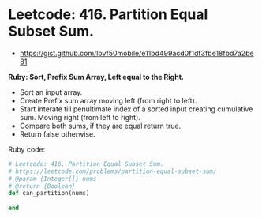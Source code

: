 # Leetcode: 416. Partition Equal Subset Sum.

- https://gist.github.com/lbvf50mobile/e11bd499acd0f1df3fbe18fbd7a2be81

**Ruby: Sort, Prefix Sum Array, Left equal to the Right.** 

- Sort an input array.
- Create Prefix sum array moving left (from right to left).
- Start interate till penultimate index of a sorted input creating cumulative sum. Moving right (from left to right).
- Compare both sums, if they are equal return true.
- Return false otherwise. 
 
Ruby code:
```Ruby
# Leetcode: 416. Partition Equal Subset Sum.
# https://leetcode.com/problems/partition-equal-subset-sum/
# @param {Integer[]} nums
# @return {Boolean}
def can_partition(nums)
    
end
```

